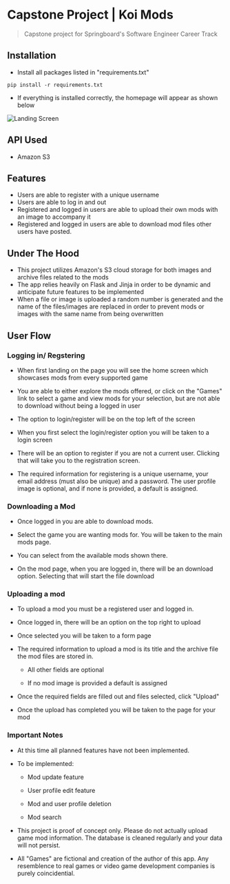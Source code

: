 # Capstone Project  |   Koi Mods

> Capstone project for Springboard's Software Engineer Career Track

## Installation

- Install all packages listed in "requirements.txt"
```
pip install -r requirements.txt
```
- If everything is installed correctly, the homepage will appear as shown below

![Landing Screen](https://mod-page.s3-us-west-1.amazonaws.com/landing_page.png)

## API Used

- Amazon S3

## Features

- Users are able to register with a unique username
- Users are able to log in and out
- Registered and logged in users are able to upload their own mods with an image to accompany it
- Registered and logged in users are able to download mod files other users have posted.

## Under The Hood

- This project utilizes Amazon's S3 cloud storage for both images and archive files related to the mods
- The app relies heavily on Flask and Jinja in order to be dynamic and anticipate future features to be implemented
- When a file or image is uploaded a random number is generated and the name of the files/images are replaced in order to prevent mods or images with the same name from being overwritten

## User Flow

### Logging in/ Regstering

- When first landing on the page you will see the home screen which showcases mods from every supported game

- You are able to either explore the mods offered, or click on the "Games" link to select a game and view mods for your selection, but are not able to download without being a logged in user

- The option to login/register will be on the top left of the screen

- When you first select the login/register option you will be taken to a login screen

- There will be an option to register if you are not a current user. Clicking that will take you to the registration screen.

- The required information for registering is a unique username, your email address (must also be unique) and a password. The user profile image is optional, and if none is provided, a default is assigned.

### Downloading a Mod

- Once logged in you are able to download mods.

- Select the game you are wanting mods for. You will be taken to the main mods page.

- You can select from the available mods shown there.

- On the mod page, when you are logged in, there will be an download option. Selecting that will start the file download

### Uploading a mod

- To upload a mod you must be a registered user and logged in.

- Once logged in, there will be an option on the top right to upload

- Once selected you will be taken to a form page

- The required information to upload a mod is its title and the archive file the mod files are stored in.

  - All other fields are optional

  - If no mod image is provided a default is assigned

- Once the required fields are filled out and files selected, click "Upload"

- Once the upload has completed you will be taken to the page for your mod

### Important Notes

- At this time all planned features have not been implemented.

- To be implemented:

  - Mod update feature

  - User profile edit feature

  - Mod and user profile deletion

  - Mod search

- This project is proof of concept only. Please do not actually upload game mod information. The database is cleaned regularly and your data will not persist.

- All "Games" are fictional and creation of the author of this app. Any resemblence to real games or video game development companies is purely coincidential.
